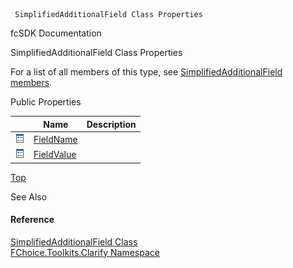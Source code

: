 ﻿     SimplifiedAdditionalField Class Properties                                                   

fcSDK Documentation

SimplifiedAdditionalField Class Properties

For a list of all members of this type, see [SimplifiedAdditionalField members](FChoice.Toolkits.Clarify~FChoice.Toolkits.Clarify.SimplifiedAdditionalField_members.md).

Public Properties

|   | Name | Description |
| --- | --- | --- |
| ![Public Property](dotnetimages/publicProperty.png) | [FieldName](FChoice.Toolkits.Clarify~FChoice.Toolkits.Clarify.SimplifiedAdditionalField~FieldName.md) |   |
| ![Public Property](dotnetimages/publicProperty.png) | [FieldValue](FChoice.Toolkits.Clarify~FChoice.Toolkits.Clarify.SimplifiedAdditionalField~FieldValue.md) |   |

[Top](#top)

See Also

#### Reference

[SimplifiedAdditionalField Class](FChoice.Toolkits.Clarify~FChoice.Toolkits.Clarify.SimplifiedAdditionalField.md)  
[FChoice.Toolkits.Clarify Namespace](FChoice.Toolkits.Clarify~FChoice.Toolkits.Clarify_namespace.md)